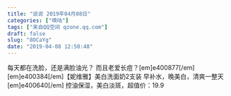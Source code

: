 ```yaml
---
title: "说说 2019年04月08日"
categories: ["嘀咕"]
tags: ["来自QQ空间 qzone.qq.com"]
draft: false
slug: "8OCaYg"
date: "2019-04-08 12:50:48"
---
```


每天都在洗脸，还是满脸油光？
而且老爱长痘？[em]e400877[/em]
[em]e400384[/em]【妮维雅】美白洗面奶2支装
早补水，晚美白，清爽一整天[em]e400640[/em]
控油保湿，美白淡斑，超值价：19.9
